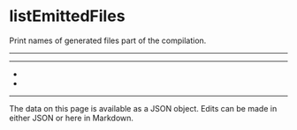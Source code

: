<!-- Important! Do not modify comment blocks. They are necessary for the transformer to work properly -->

<!-- title -->
# listEmittedFiles

<!-- shortDescription -->
Print names of generated files part of the compilation.

---

<!-- extendedDescription -->


---

<!-- references -->
- []()
- []()
---

<!-- footer -->
The data on this page is available as a JSON object. Edits can be made in either JSON or here in Markdown.
